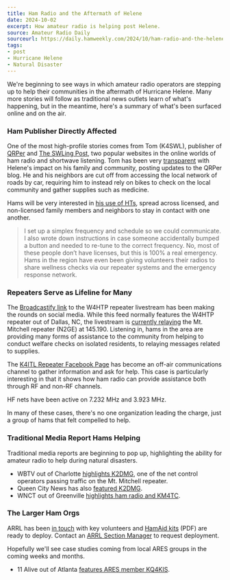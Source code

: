 ```yaml
---
title: Ham Radio and the Aftermath of Helene
date: 2024-10-02
excerpt: How amateur radio is helping post Helene.
source: Amateur Radio Daily
sourceurl: https://daily.hamweekly.com/2024/10/ham-radio-and-the-helene-aftermath/
tags:
- post
- Hurricane Helene
- Natural Disaster
---
```

We're beginning to see ways in which amateur radio operators are stepping up to help their communities in the aftermath of Hurricane Helene. Many more stories will follow as traditional news outlets learn of what's happening, but in the meantime, here's a summary of what's been surfaced online and on the air.

### Ham Publisher Directly Affected

One of the most high-profile stories comes from Tom (K4SWL), publisher of [QRPer](https://qrper.com/) and [The SWLing Post](https://swling.com/blog/), two popular websites in the online worlds of ham radio and shortwave listening. Tom has been very [transparent](https://qrper.com/2024/09/aftermath/) with Helene's impact on his family and community, posting updates to the QRPer blog. He and his neighbors are cut off from accessing the local network of roads by car, requiring him to instead rely on bikes to check on the local community and gather supplies such as medicine.

Hams will be very interested in [his use of HTs](https://qrper.com/2024/09/helene-aftermath-long-update-monday-september-30-2024/), spread across licensed, and non-licensed family members and neighbors to stay in contact with one another.

> I set up a simplex frequency and schedule so we could communicate. I also wrote down instructions in case someone accidentally bumped a button and needed to re-tune to the correct frequency. No, most of these people don’t have licenses, but this is 100% a real emergency. Hams in the region have even been giving volunteers their radios to share wellness checks via our repeater systems and the emergency response network.

### Repeaters Serve as Lifeline for Many

The [Broadcastify link](https://www.broadcastify.com/webPlayer/43107) to the W4HTP repeater livestream has been making the rounds on social media. While this feed normally features the W4HTP repeater out of Dallas, NC, the livestream is [currently relaying](https://phpbb.rfclub.org/viewtopic.php?t=249&sid=afc3b86df7a84199805248c24c971402) the Mt. Mitchell repeater (N2GE) at 145.190. Listening in, hams in the area are providing many forms of assistance to the community from helping to conduct welfare checks on isolated residents, to relaying messages related to supplies.

The [K4ITL Repeater Facebook Page](https://www.facebook.com/groups/1863390437504984/) has become an off-air communications channel to gather information and ask for help. This case is particularly interesting in that it shows how ham radio can provide assistance both through RF and non-RF channels.

HF nets have been active on 7.232 MHz and 3.923 MHz.

In many of these cases, there's no one organization leading the charge, just a group of hams that felt compelled to help.

### Traditional Media Report Hams Helping

Traditional media reports are beginning to pop up, highlighting the ability for amateur radio to help during natural disasters.

- WBTV out of Charlotte [highlights K2DMG](https://www.msn.com/en-us/news/us/in-times-of-devastation-many-turn-to-old-school-tech-to-keep-communication-lines-open/ar-AA1ry0lY), one of the net control operators passing traffic on the Mt. Mitchell repeater.
- Queen City News has also [featured K2DMG](https://www.qcnews.com/severe-weather/how-old-tech-is-being-used-to-remotely-help-in-wake-of-helene/).
- WNCT out of Greenville [highlights ham radio and KM4TC](https://www.wnct.com/news/north-carolina/triangle-families-desperate-to-reach-loved-ones-missing-after-helene-ham-radio-operators-help-relay-messages/?nxsparam=2).

### The Larger Ham Orgs

ARRL has been [in touch](http://www.arrl.org/news/view/helene-storm-updates) with key volunteers and [HamAid kits](https://www.arrl.org/files/file/Public%20Service/Emergency%20Communications/The%20ARRL%20Ham%20Aid%20Program%20Guidelines.pdf) (PDF) are ready to deploy. Contact an [ARRL Section Manager](https://www.arrl.org/sections-by-divisions) to request deployment.

Hopefully we'll see case studies coming from local ARES groups in the coming weeks and months.

- 11 Alive out of Atlanta [features ARES member KQ4KIS](https://www.11alive.com/article/weather/hurricane/helene/teen-helps-helene-recovery-efforts/85-35c49825-c96c-4769-ac26-bfb5854098a8).